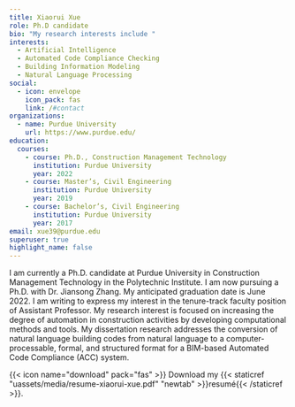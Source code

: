 ```yaml
---
title: Xiaorui Xue
role: Ph.D candidate
bio: "My research interests include "
interests:
  - Artificial Intelligence
  - Automated Code Compliance Checking
  - Building Information Modeling
  - Natural Language Processing
social:
  - icon: envelope
    icon_pack: fas
    link: /#contact
organizations:
  - name: Purdue University
    url: https://www.purdue.edu/
education:
  courses:
    - course: Ph.D., Construction Management Technology
      institution: Purdue University
      year: 2022
    - course: Master’s, Civil Engineering
      institution: Purdue University
      year: 2019
    - course: Bachelor’s, Civil Engineering
      institution: Purdue University
      year: 2017
email: xue39@purdue.edu
superuser: true
highlight_name: false
---
```

I am currently a Ph.D. candidate at Purdue University in Construction Management Technology in the Polytechnic Institute. I am now pursuing a Ph.D. with Dr. Jiansong Zhang. My anticipated graduation date is June 2022. I am writing to express my interest in the tenure-track faculty position of Assistant Professor. My research interest is focused on increasing the degree of automation in construction activities by developing computational methods and tools. My dissertation research addresses the conversion of natural language building codes from natural language to a computer-processable, formal, and structured format for a BIM-based Automated Code Compliance (ACC) system.

{{< icon name="download" pack="fas" >}} Download my {{< staticref "uassets/media/resume-xiaorui-xue.pdf" "newtab" >}}resumé{{< /staticref >}}.
